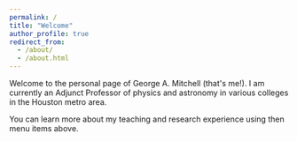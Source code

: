 ```yaml
---
permalink: /
title: "Welcome"
author_profile: true
redirect_from:
  - /about/
  - /about.html
---
```

Welcome to the personal page of George A. Mitchell (that's me!). I am currently an Adjunct Professor of physics and astronomy in various colleges in the Houston metro area.

You can learn more about my teaching and research experience using then  menu items above.

<!-- My professional aspirations can be neatly separated into three areas:
- Fundamental Research
- Education
- Outreach

### My Background
-->
